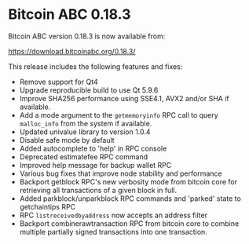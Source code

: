 Bitcoin ABC 0.18.3
==================

Bitcoin ABC version 0.18.3 is now available from:

  <https://download.bitcoinabc.org/0.18.3/>

This release includes the following features and fixes:

- Remove support for Qt4
- Upgrade reproducible build to use Qt 5.9.6
- Improve SHA256 performance using SSE4.1, AVX2 and/or SHA if available.
- Add a mode argument to the `getmemoryinfo` RPC call to query `malloc_info` from the system if available.
- Updated univalue library to version 1.0.4
- Disable safe mode by default
- Added autocomplete to 'help' in RPC console
- Deprecated estimatefee RPC command
- Improved help message for backup wallet RPC
- Various bug fixes that improve node stability and performance
- Backport getblock RPC's new verbosity mode from bitcoin core for retrieving all transactions of a given block in full.
- Added parkblock/unparkblock RPC commands and 'parked' state to getchaintips RPC
- RPC `listreceivedbyaddress` now accepts an address filter
- Backport combinerawtransaction RPC from bitcoin core to combine multiple partially signed transactions into one transaction.
